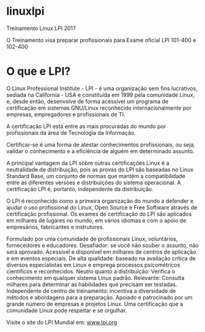 # linuxlpi
Treinamento Linux LPI 2017

O Treinamento visa preparar profissionais para Exame oficial LPI 101-400 e 102-400

# O que e LPI?

O Linux Professional Institute - LPI - é uma organização sem fins lucrativos, sediada na California - USA e 
constituída em 1999 pela comunidade Linux, e, desde então, desenvolve de forma acessível um programa de certificação
em sistemas GNU/Linux reconhecido internacionalmente por empresas, empregadores e profissionais de TI.

A certificação LPI está entre as  mais procuradas do mundo por profissionais da área de Tecnologia da Informação.

Certificar-se é uma forma de atestar conhecimentos profissionais, ou seja, validar o conhecimento e 
a eficiência de alguém em determinado assunto.

A principal vantagem da LPI sobre outras certificações Linux é a neutralidade de distribuição, 
pois as provas do LPI são baseadas no Linux Standard Base, um conjunto de normas que mantém a 
compatibilidade entre as diferentes versões e distribuições do sistema operacional. A certificação LPI é, portanto, 
independente da distribuição.

O LPI é reconhecido como a primeira organização do mundo a defender e ajudar o uso profissional do Linux, 
Open Source e Free Software através de certificação profissional. Os exames de certificação do LPI são aplicados em 
milhares de lugares no mundo, em vários idiomas e com o apoio de empresários, fabricantes e instrutores.

Formulado por uma comunidade de profissionais Linux, voluntários, fornecedores e educadores.
Desafiador: se você não souber o assunto, não será aprovado.
Acessível e disponível em milhares de centros de aplicação e em eventos especiais. De alta qualidade: baseado na avaliação crítica de diversos especialistas em Linux e emprega processos psicométricos científicos e reconhecidos.
Neutro quanto a distribuição: Verifica o conhecimento em qualquer sistema Linux padrão. Relevante: Consulta milhares para determinar as habilidades que precisam ser testadas.
Independente de centro de treinamento: incentiva a diversidade de métodos e abordagens para a preparação.
Apoiado e patrocinado por um grande número de empresas e projetos Linux.
Uma certificação que a comunidade Linux pode respeitar e se orgulhar.

Visite o site do LPI Mundial em: www.lpi.org
